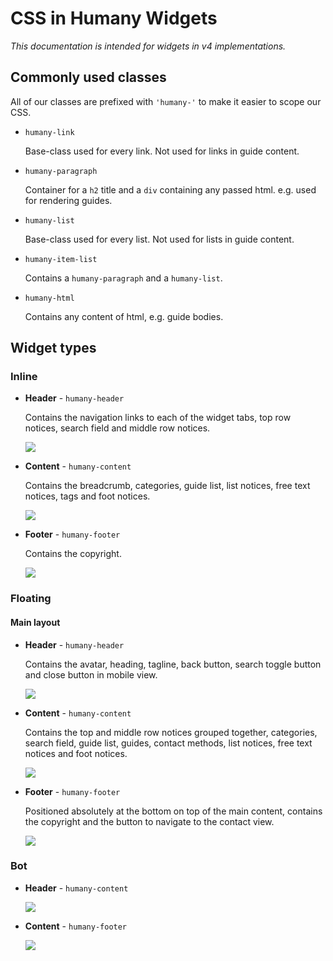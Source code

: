 # CSS in Humany Widgets
*This documentation is intended for widgets in v4 implementations.*

## Commonly used classes
All of our classes are prefixed with `'humany-'` to make it easier to scope our CSS.

- `humany-link` 

  Base-class used for every link. Not used for links in guide content.

- `humany-paragraph`
  
  Container for a `h2` title and a `div` containing any passed html. e.g. used for rendering guides.

- `humany-list`

  Base-class used for every list. Not used for lists in guide content.

- `humany-item-list`

  Contains a `humany-paragraph` and a `humany-list`.

- `humany-html`

  Contains any content of html, e.g. guide bodies.

## Widget types

### Inline

- **Header** - `humany-header`

    Contains the navigation links to each of the widget tabs, top row notices, search field and middle row notices.

    ![](inline-header.png)
  
- **Content** - `humany-content`

    Contains the breadcrumb, categories, guide list, list notices, free text notices, tags and foot notices.

    ![](inline-content.png)

- **Footer** - `humany-footer`

    Contains the copyright.

    ![](inline-footer.png)

### Floating
#### Main layout

- **Header** - `humany-header`

    Contains the avatar, heading, tagline, back button, search toggle button and close button in mobile view.

    ![](floating-header.png)

- **Content** - `humany-content`

    Contains the top and middle row notices grouped together, categories, search field, guide list, guides, contact methods, list notices, free text notices and foot notices.

    ![](floating-content.png)

- **Footer** - `humany-footer`

    Positioned absolutely at the bottom on top of the main content, contains the copyright and the button to navigate to the contact view.

    ![](floating-footer.png)


### Bot

- **Header** - `humany-content`
  
    ![](bot-header.png)

- **Content** - `humany-footer`
  
    ![](bot-content.png)